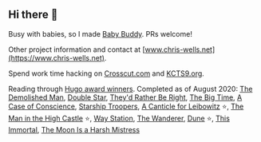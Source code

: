 ## Hi there 👋

Busy with babies, so I made [Baby Buddy](https://github.com/babybuddy/babybuddy). PRs welcome!

Other project information and contact at [www.chris-wells.net](https://www.chris-wells.net).

Spend work time hacking on [Crosscut.com](https://crosscut.com) and [KCTS9.org](https://www.kcts9.org).

Reading through [Hugo award winners](https://en.wikipedia.org/wiki/Hugo_Award_for_Best_Novel). Completed as of August 2020: [The Demolished Man](https://en.wikipedia.org/wiki/The_Demolished_Man), [Double Star](https://en.wikipedia.org/wiki/Double_Star), [They'd Rather Be Right](https://en.wikipedia.org/wiki/They%27d_Rather_Be_Right), [The Big Time](https://en.wikipedia.org/wiki/The_Big_Time_(novel)), [A Case of Conscience](https://en.wikipedia.org/wiki/A_Case_of_Conscience), [Starship Troopers](https://en.wikipedia.org/wiki/Starship_Troopers), [A Canticle for Leibowitz](https://en.wikipedia.org/wiki/A_Canticle_for_Leibowitz) ⭐, [The Man in the High Castle](https://en.wikipedia.org/wiki/The_Man_in_the_High_Castle) ⭐, [Way Station](https://en.wikipedia.org/wiki/Way_Station_(novel)), [The Wanderer](https://en.wikipedia.org/wiki/The_Wanderer_(Leiber_novel)), [Dune](https://en.wikipedia.org/wiki/Dune_(novel)) ⭐, [This Immortal](https://en.wikipedia.org/wiki/This_Immortal), [The Moon Is a Harsh Mistress](https://en.wikipedia.org/wiki/The_Moon_Is_a_Harsh_Mistress)

<!--
**cdubz/cdubz** is a ✨ _special_ ✨ repository because its `README.md` (this file) appears on your GitHub profile.

Here are some ideas to get you started:

- 🔭 I’m currently working on ...
- 🌱 I’m currently learning ...
- 👯 I’m looking to collaborate on ...
- 🤔 I’m looking for help with ...
- 💬 Ask me about ...
- 📫 How to reach me: ...
- 😄 Pronouns: ...
- ⚡ Fun fact: ...
-->
